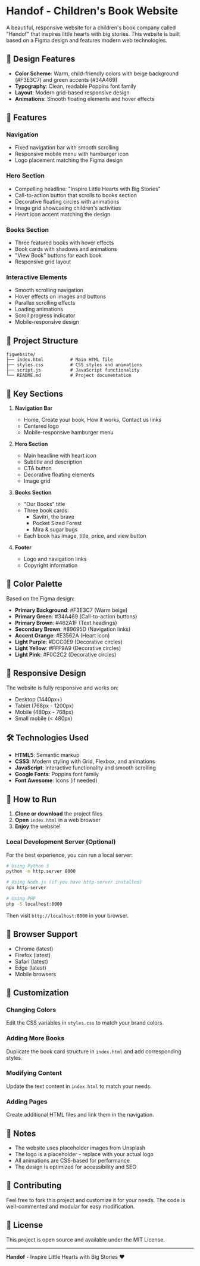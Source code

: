 # Handof - Children's Book Website

A beautiful, responsive website for a children's book company called "Handof" that inspires little hearts with big stories. This website is built based on a Figma design and features modern web technologies.

## 🎨 Design Features

- **Color Scheme**: Warm, child-friendly colors with beige background (#F3E3C7) and green accents (#34A469)
- **Typography**: Clean, readable Poppins font family
- **Layout**: Modern grid-based responsive design
- **Animations**: Smooth floating elements and hover effects

## 🚀 Features

### Navigation
- Fixed navigation bar with smooth scrolling
- Responsive mobile menu with hamburger icon
- Logo placement matching the Figma design

### Hero Section
- Compelling headline: "Inspire Little Hearts with Big Stories"
- Call-to-action button that scrolls to books section
- Decorative floating circles with animations
- Image grid showcasing children's activities
- Heart icon accent matching the design

### Books Section
- Three featured books with hover effects
- Book cards with shadows and animations
- "View Book" buttons for each book
- Responsive grid layout

### Interactive Elements
- Smooth scrolling navigation
- Hover effects on images and buttons
- Parallax scrolling effects
- Loading animations
- Scroll progress indicator
- Mobile-responsive design

## 📁 Project Structure

```
figwebsite/
├── index.html          # Main HTML file
├── styles.css          # CSS styles and animations
├── script.js           # JavaScript functionality
└── README.md           # Project documentation
```

## 🎯 Key Sections

1. **Navigation Bar**
   - Home, Create your book, How it works, Contact us links
   - Centered logo
   - Mobile-responsive hamburger menu

2. **Hero Section**
   - Main headline with heart icon
   - Subtitle and description
   - CTA button
   - Decorative floating elements
   - Image grid

3. **Books Section**
   - "Our Books" title
   - Three book cards:
     - Savitri, the brave
     - Pocket Sized Forest
     - Mira & sugar bugs
   - Each book has image, title, price, and view button

4. **Footer**
   - Logo and navigation links
   - Copyright information

## 🎨 Color Palette

Based on the Figma design:
- **Primary Background**: #F3E3C7 (Warm beige)
- **Primary Green**: #34A469 (Call-to-action buttons)
- **Primary Brown**: #462A1F (Text headings)
- **Secondary Brown**: #89695D (Navigation links)
- **Accent Orange**: #E3562A (Heart icon)
- **Light Purple**: #DCC0E9 (Decorative circles)
- **Light Yellow**: #FFF9A9 (Decorative circles)
- **Light Pink**: #F0C2C2 (Decorative circles)

## 📱 Responsive Design

The website is fully responsive and works on:
- Desktop (1440px+)
- Tablet (768px - 1200px)
- Mobile (480px - 768px)
- Small mobile (< 480px)

## 🛠️ Technologies Used

- **HTML5**: Semantic markup
- **CSS3**: Modern styling with Grid, Flexbox, and animations
- **JavaScript**: Interactive functionality and smooth scrolling
- **Google Fonts**: Poppins font family
- **Font Awesome**: Icons (if needed)

## 🚀 How to Run

1. **Clone or download** the project files
2. **Open** `index.html` in a web browser
3. **Enjoy** the website!

### Local Development Server (Optional)

For the best experience, you can run a local server:

```bash
# Using Python 3
python -m http.server 8000

# Using Node.js (if you have http-server installed)
npx http-server

# Using PHP
php -S localhost:8000
```

Then visit `http://localhost:8000` in your browser.

## 🎯 Browser Support

- Chrome (latest)
- Firefox (latest)
- Safari (latest)
- Edge (latest)
- Mobile browsers

## 🔧 Customization

### Changing Colors
Edit the CSS variables in `styles.css` to match your brand colors.

### Adding More Books
Duplicate the book card structure in `index.html` and add corresponding styles.

### Modifying Content
Update the text content in `index.html` to match your needs.

### Adding Pages
Create additional HTML files and link them in the navigation.

## 📝 Notes

- The website uses placeholder images from Unsplash
- The logo is a placeholder - replace with your actual logo
- All animations are CSS-based for performance
- The design is optimized for accessibility and SEO

## 🤝 Contributing

Feel free to fork this project and customize it for your needs. The code is well-commented and modular for easy modification.

## 📄 License

This project is open source and available under the MIT License.

---

**Handof** - Inspire Little Hearts with Big Stories ❤️ 